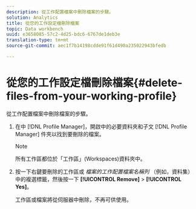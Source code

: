 ```yaml
---
description: 從工作配置檔案中刪除檔案的步驟。
solution: Analytics
title: 從您的工作設定檔刪除檔案
topic: Data workbench
uuid: e3658085-57c2-4d25-bdc6-6767de1deb3e
translation-type: tm+mt
source-git-commit: aec1f7b14198cdde91f61d490a235022943bfedb

---
```



# 從您的工作設定檔刪除檔案{#delete-files-from-your-working-profile}

從工作配置檔案中刪除檔案的步驟。

1. 在中 [!DNL Profile Manager]，開啟中的必要資料夾和子文 [!DNL Profile Manager] 件夾以找到要刪除的檔案。

   >[!NOTE]
   >
   >所有工作區都位於「工作區」(Workspaces)資料夾中。

1. 按一下右鍵要刪除的工作區或 *檔案的工作配置檔案名稱列* （例如，資料集）中的複選標籤，然後按一下 **[!UICONTROL Remove]** > **[!UICONTROL Yes]**。

   工作區或檔案將從伺服器中刪除，不再可供使用。

